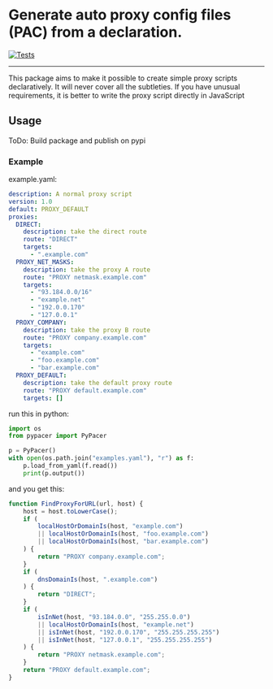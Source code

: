 # Generate auto proxy config files (PAC) from a declaration.

[![Tests](https://github.com/73h/pypacer/actions/workflows/tests.yml/badge.svg)](https://github.com/73h/pypacer/actions/workflows/tests.yml)

---

This package aims to make it possible to create simple proxy scripts declaratively. It will never cover all the
subtleties. If you have unusual requirements, it is better to write the proxy script directly in JavaScript

## Usage

ToDo: Build package and publish on pypi

### Example

example.yaml:

```yaml
description: A normal proxy script
version: 1.0
default: PROXY_DEFAULT
proxies:
  DIRECT:
    description: take the direct route
    route: "DIRECT"
    targets:
      - ".example.com"
  PROXY_NET_MASKS:
    description: take the proxy A route
    route: "PROXY netmask.example.com"
    targets:
      - "93.184.0.0/16"
      - "example.net"
      - "192.0.0.170"
      - "127.0.0.1"
  PROXY_COMPANY:
    description: take the proxy B route
    route: "PROXY company.example.com"
    targets:
      - "example.com"
      - "foo.example.com"
      - "bar.example.com"
  PROXY_DEFAULT:
    description: take the default proxy route
    route: "PROXY default.example.com"
    targets: []

```

run this in python:

```python
import os
from pypacer import PyPacer

p = PyPacer()
with open(os.path.join("examples.yaml"), "r") as f:
    p.load_from_yaml(f.read())
    print(p.output())
```

and you get this:

```javascript
function FindProxyForURL(url, host) {
    host = host.toLowerCase();
    if (
        localHostOrDomainIs(host, "example.com")
        || localHostOrDomainIs(host, "foo.example.com")
        || localHostOrDomainIs(host, "bar.example.com")
    ) {
        return "PROXY company.example.com";
    }
    if (
        dnsDomainIs(host, ".example.com")
    ) {
        return "DIRECT";
    }
    if (
        isInNet(host, "93.184.0.0", "255.255.0.0")
        || localHostOrDomainIs(host, "example.net")
        || isInNet(host, "192.0.0.170", "255.255.255.255")
        || isInNet(host, "127.0.0.1", "255.255.255.255")
    ) {
        return "PROXY netmask.example.com";
    }
    return "PROXY default.example.com";
}
```
